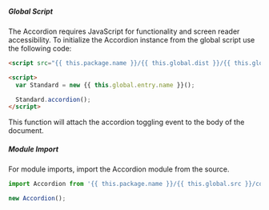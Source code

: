 <!-- Headers start with h5 ##### -->

##### Global Script

The Accordion requires JavaScript for functionality and screen reader accessibility. To initialize the Accordion instance from the global script use the following code:

```html
<script src="{{ this.package.name }}/{{ this.global.dist }}/{{ this.global.entry.scripts }}"></script>

<script>
  var Standard = new {{ this.global.entry.name }}();

  Standard.accordion();
</script>
```

This function will attach the accordion toggling event to the body of the document.

##### Module Import

For module imports, import the Accordion module from the source.

```javascript
import Accordion from '{{ this.package.name }}/{{ this.global.src }}/components/accordion/accordion';

new Accordion();
```
